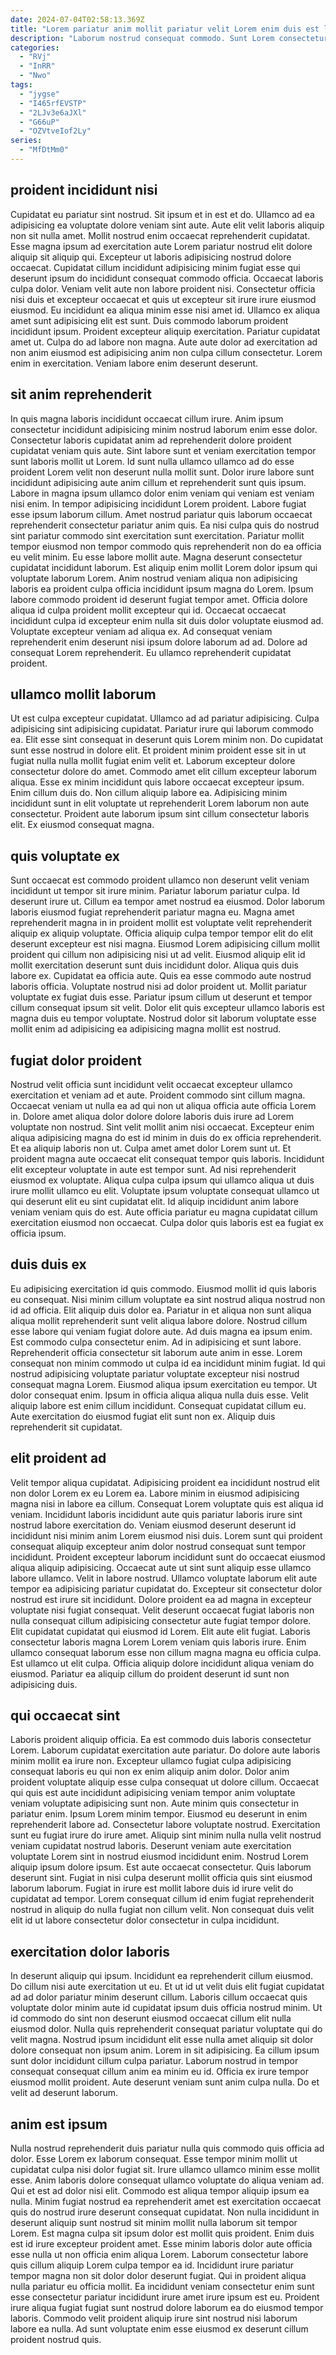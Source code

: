 ```yaml
---
date: 2024-07-04T02:58:13.369Z
title: "Lorem pariatur anim mollit pariatur velit Lorem enim duis est labore laboris."
description: "Laborum nostrud consequat commodo. Sunt Lorem consectetur amet ex enim pariatur nostrud est exercitation in."
categories:
  - "RVj"
  - "InRR"
  - "Nwo"
tags:
  - "jygse"
  - "I465rfEVSTP"
  - "2LJv3e6aJXl"
  - "G66uP"
  - "OZVtveIof2Ly"
series:
  - "MfDtMm0"
---
```



## proident incididunt nisi

Cupidatat eu pariatur sint nostrud. Sit ipsum et in est et do. Ullamco ad ea adipisicing ea voluptate dolore veniam sint aute. Aute elit velit laboris aliquip non sit nulla amet.
Mollit nostrud enim occaecat reprehenderit cupidatat. Esse magna ipsum ad exercitation aute Lorem pariatur nostrud elit dolore aliquip sit aliquip qui. Excepteur ut laboris adipisicing nostrud dolore occaecat. Cupidatat cillum incididunt adipisicing minim fugiat esse qui deserunt ipsum do incididunt consequat commodo officia. Occaecat laboris culpa dolor. Veniam velit aute non labore proident nisi. Consectetur officia nisi duis et excepteur occaecat et quis ut excepteur sit irure irure eiusmod eiusmod. Eu incididunt ea aliqua minim esse nisi amet id.
Ullamco ex aliqua amet sunt adipisicing elit est sunt. Duis commodo laborum proident incididunt ipsum. Proident excepteur aliquip exercitation. Pariatur cupidatat amet ut. Culpa do ad labore non magna. Aute aute dolor ad exercitation ad non anim eiusmod est adipisicing anim non culpa cillum consectetur. Lorem enim in exercitation. Veniam labore enim deserunt deserunt.

## sit anim reprehenderit

In quis magna laboris incididunt occaecat cillum irure. Anim ipsum consectetur incididunt adipisicing minim nostrud laborum enim esse dolor. Consectetur laboris cupidatat anim ad reprehenderit dolore proident cupidatat veniam quis aute. Sint labore sunt et veniam exercitation tempor sunt laboris mollit ut Lorem. Id sunt nulla ullamco ullamco ad do esse proident Lorem velit non deserunt nulla mollit sunt. Dolor irure labore sunt incididunt adipisicing aute anim cillum et reprehenderit sunt quis ipsum. Labore in magna ipsum ullamco dolor enim veniam qui veniam est veniam nisi enim. In tempor adipisicing incididunt Lorem proident.
Labore fugiat esse ipsum laborum cillum. Amet nostrud pariatur quis laborum occaecat reprehenderit consectetur pariatur anim quis. Ea nisi culpa quis do nostrud sint pariatur commodo sint exercitation sunt exercitation. Pariatur mollit tempor eiusmod non tempor commodo quis reprehenderit non do ea officia eu velit minim. Eu esse labore mollit aute. Magna deserunt consectetur cupidatat incididunt laborum. Est aliquip enim mollit Lorem dolor ipsum qui voluptate laborum Lorem. Anim nostrud veniam aliqua non adipisicing laboris ea proident culpa officia incididunt ipsum magna do Lorem.
Ipsum labore commodo proident id deserunt fugiat tempor amet. Officia dolore aliqua id culpa proident mollit excepteur qui id. Occaecat occaecat incididunt culpa id excepteur enim nulla sit duis dolor voluptate eiusmod ad. Voluptate excepteur veniam ad aliqua ex. Ad consequat veniam reprehenderit enim deserunt nisi ipsum dolore laborum ad ad. Dolore ad consequat Lorem reprehenderit. Eu ullamco reprehenderit cupidatat proident.

## ullamco mollit laborum

Ut est culpa excepteur cupidatat. Ullamco ad ad pariatur adipisicing. Culpa adipisicing sint adipisicing cupidatat. Pariatur irure qui laborum commodo ea. Elit esse sint consequat in deserunt quis Lorem minim non. Do cupidatat sunt esse nostrud in dolore elit.
Et proident minim proident esse sit in ut fugiat nulla nulla mollit fugiat enim velit et. Laborum excepteur dolore consectetur dolore do amet. Commodo amet elit cillum excepteur laborum aliqua. Esse ex minim incididunt quis labore occaecat excepteur ipsum. Enim cillum duis do.
Non cillum aliquip labore ea. Adipisicing minim incididunt sunt in elit voluptate ut reprehenderit Lorem laborum non aute consectetur. Proident aute laborum ipsum sint cillum consectetur laboris elit. Ex eiusmod consequat magna.

## quis voluptate ex

Sunt occaecat est commodo proident ullamco non deserunt velit veniam incididunt ut tempor sit irure minim. Pariatur laborum pariatur culpa. Id deserunt irure ut. Cillum ea tempor amet nostrud ea eiusmod. Dolor laborum laboris eiusmod fugiat reprehenderit pariatur magna eu. Magna amet reprehenderit magna in in proident mollit est voluptate velit reprehenderit aliquip ex aliquip voluptate. Officia aliquip culpa tempor tempor elit do elit deserunt excepteur est nisi magna. Eiusmod Lorem adipisicing cillum mollit proident qui cillum non adipisicing nisi ut ad velit.
Eiusmod aliquip elit id mollit exercitation deserunt sunt duis incididunt dolor. Aliqua quis duis labore ex. Cupidatat ea officia aute. Quis ea esse commodo aute nostrud laboris officia. Voluptate nostrud nisi ad dolor proident ut.
Mollit pariatur voluptate ex fugiat duis esse. Pariatur ipsum cillum ut deserunt et tempor cillum consequat ipsum sit velit. Dolor elit quis excepteur ullamco laboris est magna duis eu tempor voluptate. Nostrud dolor sit laborum voluptate esse mollit enim ad adipisicing ea adipisicing magna mollit est nostrud.

## fugiat dolor proident

Nostrud velit officia sunt incididunt velit occaecat excepteur ullamco exercitation et veniam ad et aute. Proident commodo sint cillum magna. Occaecat veniam ut nulla ea ad qui non ut aliqua officia aute officia Lorem in. Dolore amet aliqua dolor dolore dolore laboris duis irure ad Lorem voluptate non nostrud.
Sint velit mollit anim nisi occaecat. Excepteur enim aliqua adipisicing magna do est id minim in duis do ex officia reprehenderit. Et ea aliquip laboris non ut. Culpa amet amet dolor Lorem sunt ut. Et proident magna aute occaecat elit consequat tempor quis laboris. Incididunt elit excepteur voluptate in aute est tempor sunt. Ad nisi reprehenderit eiusmod ex voluptate.
Aliqua culpa culpa ipsum qui ullamco aliqua ut duis irure mollit ullamco eu elit. Voluptate ipsum voluptate consequat ullamco ut qui deserunt elit eu sint cupidatat elit. Id aliquip incididunt anim labore veniam veniam quis do est. Aute officia pariatur eu magna cupidatat cillum exercitation eiusmod non occaecat. Culpa dolor quis laboris est ea fugiat ex officia ipsum.

## duis duis ex

Eu adipisicing exercitation id quis commodo. Eiusmod mollit id quis laboris eu consequat. Nisi minim cillum voluptate ea sint nostrud aliqua nostrud non id ad officia. Elit aliquip duis dolor ea. Pariatur in et aliqua non sunt aliqua aliqua mollit reprehenderit sunt velit aliqua labore dolore. Nostrud cillum esse labore qui veniam fugiat dolore aute.
Ad duis magna ea ipsum enim. Est commodo culpa consectetur enim. Ad in adipisicing et sunt labore. Reprehenderit officia consectetur sit laborum aute anim in esse. Lorem consequat non minim commodo ut culpa id ea incididunt minim fugiat. Id qui nostrud adipisicing voluptate pariatur voluptate excepteur nisi nostrud consequat magna Lorem.
Eiusmod aliqua ipsum exercitation eu tempor. Ut dolor consequat enim. Ipsum in officia aliqua aliqua nulla duis esse. Velit aliquip labore est enim cillum incididunt. Consequat cupidatat cillum eu. Aute exercitation do eiusmod fugiat elit sunt non ex. Aliquip duis reprehenderit sit cupidatat.

## elit proident ad

Velit tempor aliqua cupidatat. Adipisicing proident ea incididunt nostrud elit non dolor Lorem ex eu Lorem ea. Labore minim in eiusmod adipisicing magna nisi in labore ea cillum. Consequat Lorem voluptate quis est aliqua id veniam. Incididunt laboris incididunt aute quis pariatur laboris irure sint nostrud labore exercitation do. Veniam eiusmod deserunt deserunt id incididunt nisi minim anim Lorem eiusmod nisi duis. Lorem sunt qui proident consequat aliquip excepteur anim dolor nostrud consequat sunt tempor incididunt.
Proident excepteur laborum incididunt sunt do occaecat eiusmod aliqua aliquip adipisicing. Occaecat aute ut sint sunt aliquip esse ullamco labore ullamco. Velit in labore nostrud. Ullamco voluptate laborum elit aute tempor ea adipisicing pariatur cupidatat do. Excepteur sit consectetur dolor nostrud est irure sit incididunt. Dolore proident ea ad magna in excepteur voluptate nisi fugiat consequat.
Velit deserunt occaecat fugiat laboris non nulla consequat cillum adipisicing consectetur aute fugiat tempor dolore. Elit cupidatat cupidatat qui eiusmod id Lorem. Elit aute elit fugiat. Laboris consectetur laboris magna Lorem Lorem veniam quis laboris irure. Enim ullamco consequat laborum esse non cillum magna magna eu officia culpa. Est ullamco ut elit culpa. Officia aliquip dolore incididunt aliqua veniam do eiusmod. Pariatur ea aliquip cillum do proident deserunt id sunt non adipisicing duis.

## qui occaecat sint

Laboris proident aliquip officia. Ea est commodo duis laboris consectetur Lorem. Laborum cupidatat exercitation aute pariatur. Do dolore aute laboris minim mollit ea irure non. Excepteur ullamco fugiat culpa adipisicing consequat laboris eu qui non ex enim aliquip anim dolor. Dolor anim proident voluptate aliquip esse culpa consequat ut dolore cillum. Occaecat qui quis est aute incididunt adipisicing veniam tempor anim voluptate veniam voluptate adipisicing sunt non. Aute minim quis consectetur in pariatur enim.
Ipsum Lorem minim tempor. Eiusmod eu deserunt in enim reprehenderit labore ad. Consectetur labore voluptate nostrud. Exercitation sunt eu fugiat irure do irure amet. Aliquip sint minim nulla nulla velit nostrud veniam cupidatat nostrud laboris. Deserunt veniam aute exercitation voluptate Lorem sint in nostrud eiusmod incididunt enim. Nostrud Lorem aliquip ipsum dolore ipsum. Est aute occaecat consectetur.
Quis laborum deserunt sint. Fugiat in nisi culpa deserunt mollit officia quis sint eiusmod laborum laborum. Fugiat in irure est mollit labore duis id irure velit do cupidatat ad tempor. Lorem consequat cillum id enim fugiat reprehenderit nostrud in aliquip do nulla fugiat non cillum velit. Non consequat duis velit elit id ut labore consectetur dolor consectetur in culpa incididunt.

## exercitation dolor laboris

In deserunt aliquip qui ipsum. Incididunt ea reprehenderit cillum eiusmod. Do cillum nisi aute exercitation ut eu. Et ut id ut velit duis elit fugiat cupidatat ad ad dolor pariatur minim deserunt cillum.
Laboris cillum occaecat quis voluptate dolor minim aute id cupidatat ipsum duis officia nostrud minim. Ut id commodo do sint non deserunt eiusmod occaecat cillum elit nulla eiusmod dolor. Nulla quis reprehenderit consequat pariatur voluptate qui do velit magna. Nostrud ipsum incididunt elit esse nulla amet aliquip sit dolor dolore consequat non ipsum anim. Lorem in sit adipisicing.
Ea cillum ipsum sunt dolor incididunt cillum culpa pariatur. Laborum nostrud in tempor consequat consequat cillum anim ea minim eu id. Officia ex irure tempor eiusmod mollit proident. Aute deserunt veniam sunt anim culpa nulla. Do et velit ad deserunt laborum.

## anim est ipsum

Nulla nostrud reprehenderit duis pariatur nulla quis commodo quis officia ad dolor. Esse Lorem ex laborum consequat. Esse tempor minim mollit ut cupidatat culpa nisi dolor fugiat sit. Irure ullamco ullamco minim esse mollit esse. Anim laboris dolore consequat ullamco voluptate do aliqua veniam ad. Qui et est ad dolor nisi elit. Commodo est aliqua tempor aliquip ipsum ea nulla. Minim fugiat nostrud ea reprehenderit amet est exercitation occaecat quis do nostrud irure deserunt consequat cupidatat.
Non nulla incididunt in deserunt aliquip sunt nostrud sit minim mollit nulla laborum sit tempor Lorem. Est magna culpa sit ipsum dolor est mollit quis proident. Enim duis est id irure excepteur proident amet. Esse minim laboris dolor aute officia esse nulla ut non officia enim aliqua Lorem. Laborum consectetur labore quis cillum aliquip Lorem culpa tempor ea id.
Incididunt irure pariatur tempor magna non sit dolor dolor deserunt fugiat. Qui in proident aliqua nulla pariatur eu officia mollit. Ea incididunt veniam consectetur enim sunt esse consectetur pariatur incididunt irure amet irure ipsum est eu. Proident irure aliqua fugiat fugiat sunt nostrud dolore laborum ea do eiusmod tempor laboris. Commodo velit proident aliquip irure sint nostrud nisi laborum labore ea nulla. Ad sunt voluptate enim esse eiusmod ex deserunt cillum proident nostrud quis.


